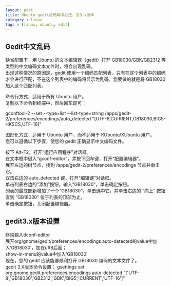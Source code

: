 ```yaml
---
layout: post
title: Ubuntu gedit乱码解决办法，含3.x版本
category : linux
tags : [linux, ubuntu, edit]
---
```


## Gedit中文乱码  
缺省配置下，用 Ubuntu 的文本编辑器（gedit）打开 GB18030/GBK/GB2312 等类型的中文编码文本文件时，将会出现乱码。  
出现这种情况的原因是，gedit 使用一个编码匹配列表，只有在这个列表中的编码才会进行匹配，不在这个列表中的编码将显示为乱码。您要做的就是将 GB18030 加入这个匹配列表。  

命令行方式，适用于所有 Ubuntu 用户。  
复制以下命令到终端中，然后回车即可：  

gconftool-2 --set --type=list --list-type=string /apps/gedit-2/preferences/encodings/auto_detected "[UTF-8,CURRENT,GB18030,BIG5-HKSCS,UTF-16]"  

图形化方式，适用于 Ubuntu 用户，而不适用于 KUbuntu/XUbuntu 用户。  
您可以遵循以下步骤，使您的 gedit 正确显示中文编码文件。  

按下 Alt-F2，打开“运行应用程序”对话框。  
在文本框中键入“gconf-editor”，并按下回车键，打开“配置编辑器”。  
展开左边的树节点，找到 /apps/gedit-2/preferences/encodings 节点并单击它。  
双击右边的 auto_detected 键，打开“编辑键”对话框。  
单击列表右边的“添加”按钮，输入“GB18030”，单击确定按钮。  
列表的最底部新增加了一个“GB18030”。单击选中它，并单击右边的 “向上” 按钮直到 “GB18030” 位于列表的顶部为止。  
单击确定按钮，关闭配置编辑器。  


## gedit3.x版本设置  
终端输入dconf-editor  
展开org/gnome/gedit/preferences/encodings  auto-detected的value中加入’GB18030′，加在uft8后面；  
show-in-menu的value中加入’GB18030′  
现在，您的 gedit 应该能够顺利打开 GB18030 编码的文本文件了。  
gedit 3.X版本命令设置： gsettings set org.gnome.gedit.preferences.encodings auto-detected "['UTF-8','GB18030','GB2312','GBK','BIG5','CURRENT','UTF-16']"  



